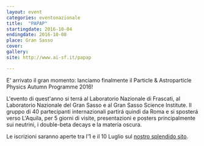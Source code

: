 ```yaml
---
layout: event
categories: eventonazionale
title:  "PAPAP"
startingdate: 2016-10-04
endingdate: 2016-10-08
place: Gran Sasso
cover: 
gallery: 
site: http://www.ai-sf.it/papap

---
```


E' arrivato il gran momento: lanciamo finalmente il Particle & Astroparticle Physics Autumn Programme 2016!

L'evento di quest'anno si terrá al Laboratorio Nazionale di Frascati, al Laboratorio Nazionale del Gran Sasso e al Gran Sasso Science Institute. Il gruppo di 40 partecipanti internazionali partirá quindi da Roma e si sposterá verso L'Aquila, per 5 giorni di visite, presentazioni e posters principalmente sui neutrini, i double-beta decays e la materia oscura.

Le iscrizioni saranno aperte tra l'1 e il 10 Luglio sul [nostro splendido sito](www.ai-sf.it/papap/).
